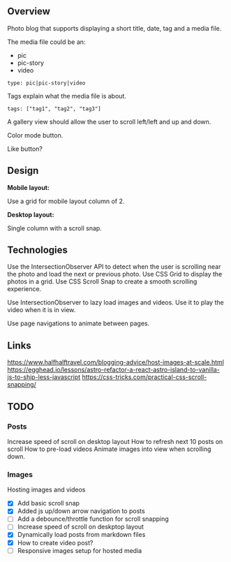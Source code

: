 ## Overview

Photo blog that supports displaying a short title, date, tag and a media file.

The media file could be an:

- pic
- pic-story
- video

```
type: pic|pic-story|video
```


Tags explain what the media file is about.

```
tags: ["tag1", "tag2", "tag3"]
```


A gallery view should allow the user to scroll left/left and up and down.

Color mode button.

Like button?


## Design

**Mobile layout:**

Use a grid for mobile layout column of 2.


**Desktop layout:**

Single column with a scroll snap.


## Technologies 

Use the IntersectionObserver API to detect when the user is scrolling near the photo and load the next or previous photo.
Use CSS Grid to display the photos in a grid.
Use CSS Scroll Snap to create a smooth scrolling experience.


Use IntersectionObserver to lazy load images and videos.
Use it to play the video when it is in view.


Use page navigations to animate between pages.



## Links

https://www.halfhalftravel.com/blogging-advice/host-images-at-scale.html
https://egghead.io/lessons/astro-refactor-a-react-astro-island-to-vanilla-js-to-ship-less-javascript
https://css-tricks.com/practical-css-scroll-snapping/


## TODO


### Posts

Increase speed of scroll on desktop layout
How to refresh next 10 posts on scroll
How to pre-load videos
Animate images into view when scrolling down.


### Images

Hosting images and videos




- [x] Add basic scroll snap
- [x] Added js up/down arrow navigation to posts
- [ ] Add a debounce/throttle function for scroll snapping
- [ ] Increase speed of scroll on deskptop layout
- [x] Dynamically load posts from markdown files
- [x] How to create video post?
- [ ] Responsive images setup for hosted media